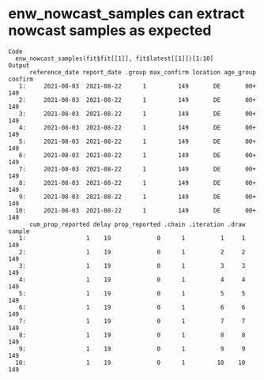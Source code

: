 # enw_nowcast_samples can extract nowcast samples as expected

    Code
      enw_nowcast_samples(fit$fit[[1]], fit$latest[[1]])[1:10]
    Output
          reference_date report_date .group max_confirm location age_group confirm
       1:     2021-08-03  2021-08-22      1         149       DE       00+     149
       2:     2021-08-03  2021-08-22      1         149       DE       00+     149
       3:     2021-08-03  2021-08-22      1         149       DE       00+     149
       4:     2021-08-03  2021-08-22      1         149       DE       00+     149
       5:     2021-08-03  2021-08-22      1         149       DE       00+     149
       6:     2021-08-03  2021-08-22      1         149       DE       00+     149
       7:     2021-08-03  2021-08-22      1         149       DE       00+     149
       8:     2021-08-03  2021-08-22      1         149       DE       00+     149
       9:     2021-08-03  2021-08-22      1         149       DE       00+     149
      10:     2021-08-03  2021-08-22      1         149       DE       00+     149
          cum_prop_reported delay prop_reported .chain .iteration .draw sample
       1:                 1    19             0      1          1     1    149
       2:                 1    19             0      1          2     2    149
       3:                 1    19             0      1          3     3    149
       4:                 1    19             0      1          4     4    149
       5:                 1    19             0      1          5     5    149
       6:                 1    19             0      1          6     6    149
       7:                 1    19             0      1          7     7    149
       8:                 1    19             0      1          8     8    149
       9:                 1    19             0      1          9     9    149
      10:                 1    19             0      1         10    10    149

